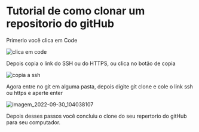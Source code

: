 # Tutorial de como clonar um repositorio do gitHub

Primerio você clica em Code

![clica em code](https://user-images.githubusercontent.com/73754403/193288984-6f5cbd60-9659-4985-87a0-4e25cf95404f.png)


Depois copia o link do SSH ou do HTTPS, ou clica no botão de copia

![copia a ssh](https://user-images.githubusercontent.com/73754403/193290515-6b255d1e-2c8a-4fd7-b7df-34b2d8472988.png)


Agora entre no git em alguma pasta, depois digite git clone e cole o link ssh ou https e aperte enter

![imagem_2022-09-30_104038107](https://user-images.githubusercontent.com/73754403/193293057-fb51439e-f165-40ac-9d5b-cd36ffd542bd.png)


Depois desses passos você concluiu o clone do seu repertorio do gitHub para seu computador.
